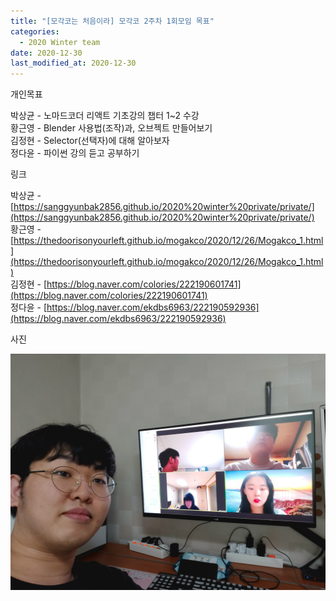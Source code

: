 ```yaml
---
title: "[모각코는 처음이라] 모각코 2주차 1회모임 목표"
categories:
  - 2020 Winter team
date: 2020-12-30
last_modified_at: 2020-12-30
---
```


개인목표  

박상균 - 노마드코더 리액트 기초강의 챕터 1~2 수강  
황근영 - Blender 사용법(조작)과, 오브젝트 만들어보기  
김정현 - Selector(선택자)에 대해 알아보자  
정다윤 - 파이썬 강의 듣고 공부하기  

링크  

박상균 - [https://sanggyunbak2856.github.io/2020%20winter%20private/private/](https://sanggyunbak2856.github.io/2020%20winter%20private/private/)  
황근영 - [https://thedoorisonyourleft.github.io/mogakco/2020/12/26/Mogakco_1.html](https://thedoorisonyourleft.github.io/mogakco/2020/12/26/Mogakco_1.html)  
김정현 - [https://blog.naver.com/colories/222190601741](https://blog.naver.com/colories/222190601741)  
정다윤 - [https://blog.naver.com/ekdbs6963/222190592936](https://blog.naver.com/ekdbs6963/222190592936)  

사진  

![screenshot](/images/20201226.jpg)  